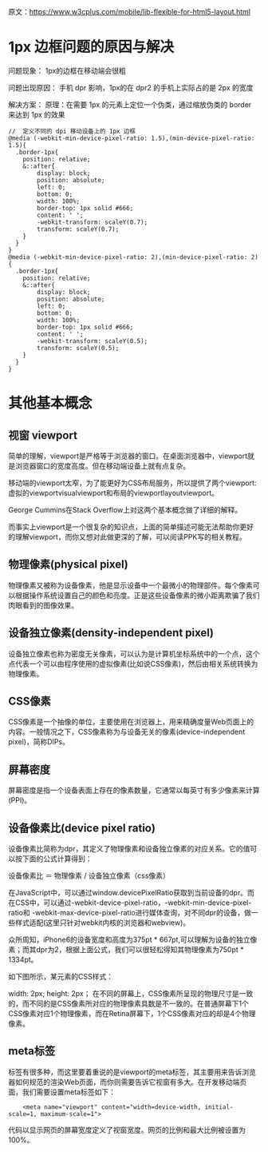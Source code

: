 
原文：https://www.w3cplus.com/mobile/lib-flexible-for-html5-layout.html



# 1px 边框问题的原因与解决

问题现象： 1px的边框在移动端会很粗

问题出现原因： 手机 dpr 影响，1px的在 dpr2 的手机上实际占的是 2px 的宽度

解决方案：
  原理：在需要 1px 的元素上定位一个伪类，通过缩放伪类的 border 来达到 1px 的效果

```less
//  定义不同的 dpi 移动设备上的 1px 边框
@media (-webkit-min-device-pixel-ratio: 1.5),(min-device-pixel-ratio: 1.5){
  .border-1px{
	position: relative;
    &::after{
		display: block;
		position: absolute;
		left: 0;
		bottom: 0;
		width: 100%;
		border-top: 1px solid #666;
		content: ' ';
        -webkit-transform: scaleY(0.7);
        transform: scaleY(0.7);
    }
  }
}
@media (-webkit-min-device-pixel-ratio: 2),(min-device-pixel-ratio: 2){
  .border-1px{
	position: relative;
    &::after{
		display: block;
		position: absolute;
		left: 0;
		bottom: 0;
		width: 100%;
		border-top: 1px solid #666;
		content: ' ';
        -webkit-transform: scaleY(0.5);
        transform: scaleY(0.5);
    }
  }
}
```










# 其他基本概念

## 视窗 viewport

简单的理解，viewport是严格等于浏览器的窗口。在桌面浏览器中，viewport就是浏览器窗口的宽度高度。但在移动端设备上就有点复杂。

移动端的viewport太窄，为了能更好为CSS布局服务，所以提供了两个viewport:虚拟的viewportvisualviewport和布局的viewportlayoutviewport。

George Cummins在Stack Overflow上对这两个基本概念做了详细的解释。

而事实上viewport是一个很复杂的知识点，上面的简单描述可能无法帮助你更好的理解viewport，而你又想对此做更深的了解，可以阅读PPK写的相关教程。


## 物理像素(physical pixel)
物理像素又被称为设备像素，他是显示设备中一个最微小的物理部件。每个像素可以根据操作系统设置自己的颜色和亮度。正是这些设备像素的微小距离欺骗了我们肉眼看到的图像效果。

## 设备独立像素(density-independent pixel)
设备独立像素也称为密度无关像素，可以认为是计算机坐标系统中的一个点，这个点代表一个可以由程序使用的虚拟像素(比如说CSS像素)，然后由相关系统转换为物理像素。

## CSS像素
CSS像素是一个抽像的单位，主要使用在浏览器上，用来精确度量Web页面上的内容。一般情况之下，CSS像素称为与设备无关的像素(device-independent pixel)，简称DIPs。

## 屏幕密度
屏幕密度是指一个设备表面上存在的像素数量，它通常以每英寸有多少像素来计算(PPI)。

## 设备像素比(device pixel ratio)

设备像素比简称为dpr，其定义了物理像素和设备独立像素的对应关系。它的值可以按下面的公式计算得到：

设备像素比 ＝ 物理像素 / 设备独立像素（css像素）

在JavaScript中，可以通过window.devicePixelRatio获取到当前设备的dpr。而在CSS中，可以通过-webkit-device-pixel-ratio，-webkit-min-device-pixel-ratio和 -webkit-max-device-pixel-ratio进行媒体查询，对不同dpr的设备，做一些样式适配(这里只针对webkit内核的浏览器和webview)。




众所周知，iPhone6的设备宽度和高度为375pt * 667pt,可以理解为设备的独立像素；而其dpr为2，根据上面公式，我们可以很轻松得知其物理像素为750pt * 1334pt。

如下图所示，某元素的CSS样式：

width: 2px;
height: 2px；
在不同的屏幕上，CSS像素所呈现的物理尺寸是一致的，而不同的是CSS像素所对应的物理像素具数是不一致的。在普通屏幕下1个CSS像素对应1个物理像素，而在Retina屏幕下，1个CSS像素对应的却是4个物理像素。

## meta标签
<meta>标签有很多种，而这里要着重说的是viewport的meta标签，其主要用来告诉浏览器如何规范的渲染Web页面，而你则需要告诉它视窗有多大。在开发移动端页面，我们需要设置meta标签如下：

```
	<meta name="viewport" content="width=device-width, initial-scale=1, maximum-scale=1">
```
代码以显示网页的屏幕宽度定义了视窗宽度。网页的比例和最大比例被设置为100%。


